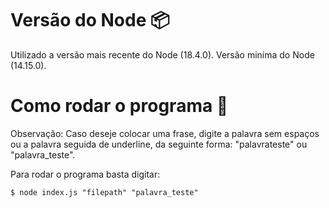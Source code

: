 # Versão do Node :package:

Utilizado a versão mais recente do Node (18.4.0). Versão miníma do Node (14.15.0).

# Como rodar o programa :wrench:

Observação: Caso deseje colocar uma frase, digite a palavra sem espaços ou a palavra seguida de underline, da seguinte forma: "palavrateste" ou "palavra_teste".

Para rodar o programa basta digitar:

```
$ node index.js "filepath" "palavra_teste"
```
